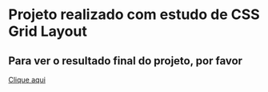# Projeto realizado com estudo de CSS Grid Layout
## Para ver o resultado final do projeto, por favor
<a href="https://projeto-grid-layout-opal.vercel.app/"> Clique aqui </a>
